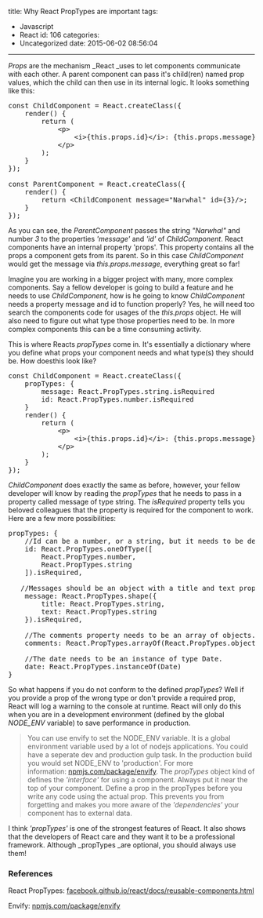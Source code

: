 title: Why React PropTypes are important
tags:
  - Javascript
  - React
id: 106
categories:
  - Uncategorized
date: 2015-06-02 08:56:04
---

_Props_ are the mechanism _React _uses to let components communicate with each other. A parent component can pass it's child(ren) named prop values, which the child can then use in its internal logic. <!-- more --> It looks something like this:
<pre class="lang:js decode:true">const ChildComponent = React.createClass({
    render() {
        return (
            &lt;p&gt;
                &lt;i&gt;{this.props.id}&lt;/i&gt;: {this.props.message}
            &lt;/p&gt;
        );
    }
});

const ParentComponent = React.createClass({
    render() {
        return &lt;ChildComponent message="Narwhal" id={3}/&gt;;
    }
});</pre>
As you can see, the _ParentComponent_ passes the string _"Narwhal"_ and number _3_ to the properties _'message'_ and _'id'_ of _ChildComponent_. React components have an internal property 'props'. This property contains all the props a component gets from its parent. So in this case _ChildComponent_ would get the message via _this.props.message_, everything great so far!

Imagine you are working in a bigger project with many, more complex components. Say a fellow developer is going to build a feature and he needs to use _ChildComponent_, how is he going to know _ChildComponent_ needs a property message and id to function properly? Yes, he will need too search the components code for usages of the _this.props_ object. He will also need to figure out what type those properties need to be. In more complex components this can be a time consuming activity.

This is where Reacts _propTypes_ come in. It's essentially a dictionary where you define what props your component needs and what type(s) they should be. How doesthis look like?
<pre class="lang:default decode:true ">const ChildComponent = React.createClass({
    propTypes: {
        message: React.PropTypes.string.isRequired
        id: React.PropTypes.number.isRequired
    }
    render() {
        return (
            &lt;p&gt;
                &lt;i&gt;{this.props.id}&lt;/i&gt;: {this.props.message}
            &lt;/p&gt;
        );
    }
});</pre>
_ChildComponent_ does exactly the same as before, however, your fellow developer will know by reading the _propTypes_ that he needs to pass in a property called message of type string. The _isRequired_ property tells you beloved colleagues that the property is required for the component to work. Here are a few more possibilities:
<pre class="lang:default decode:true ">propTypes: {
    //Id can be a number, or a string, but it needs to be defined!
    id: React.PropTypes.oneOfType([
        React.PropTypes.number,
        React.PropTypes.string
    ]).isRequired,

   //Messages should be an object with a title and text property of type string
    message: React.PropTypes.shape({  
        title: React.PropTypes.string,
        text: React.PropTypes.string
    }).isRequired,

    //The comments property needs to be an array of objects.
    comments: React.PropTypes.arrayOf(React.PropTypes.object),

    //The date needs to be an instance of type Date.
    date: React.PropTypes.instanceOf(Date)
}</pre>
So what happens if you do not conform to the defined _propTypes_? Well if you provide a prop of the wrong type or don't provide a required prop, React will log a warning to the console at runtime. React will only do this when you are in a development environment (defined by the global _NODE_ENV_ variable) to save performance in production.
> You can use envify to set the NODE_ENV variable. It is a global environment variable used by a lot of nodejs applications. You could have a seperate dev and production gulp task. In the production build you would set NODE_ENV to 'production'. For more information: [npmjs.com/package/envify](https://www.npmjs.com/package/envify).
The _propTypes_ object kind of defines the _'interface'_ for using a component. Always put it near the top of your component. Define a prop in the propTypes before you write any code using the actual prop. This prevents you from forgetting and makes you more aware of the _'dependencies'_ your component has to external data.

I think _'propTypes'_ is one of the strongest features of React. It also shows that the developers of React care and they want it to be a professional framework. Although _propTypes _are optional, you should always use them!

### References

React PropTypes: [facebook.github.io/react/docs/reusable-components.html](https://facebook.github.io/react/docs/reusable-components.html)

Envify: [npmjs.com/package/envify](https://www.npmjs.com/package/envify)
